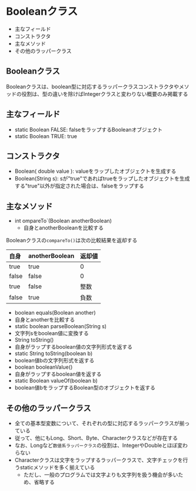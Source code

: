 # Booleanクラス

* 主なフィールド
* コンストラクタ
* 主なメソッド
* その他のラッパークラス

## Booleanクラス

Booleanクラスは、boolean型に対応するラッパークラスコンストラクタやメソッドの役割は、型の違いを除けばIntegerクラスと変わりない概要のみ掲載する

## 主なフィールド

* static Boolean FALSE: falseをラップするBooleanオブジェクト
* static Boolean TRUE: true

## コンストラクタ

* Boolean( double value ): valueをラップしたオブジェクトを生成する
* Boolean(String s): sが"true"であればtrueをラップしたオブジェクトを生成する"true"以外が指定された場合は、falseをラップする

## 主なメソッド

* int ompareTo`(Boolean anotherBoolean)
    * 自身とanotherBooleanを比較する

Booleanクラスの`compareTo()`は次の比較結果を返却する

| 自身 | anotherBoolean | 返却値 |
|:----|:----|:----|
| true | true | 0 |
| false | false | 0 |
| true | false | 整数 |
| false | true | 負数 |

* boolean equals(Boolean another)
* 自身とanotherを比較する
* static boolean parseBoolean(String s)
* 文字列sをboolean値に変換する
* String toString()
* 自身がラップするboolean値の文字列形式を返する
* static String toString(boolean b)
* boolean値bの文字列形式を返する
* boolean booleanValue()
* 自身がラップするboolean値を返する
* static Boolean valueOf(boolean b)
* boolean値bをラップするBoolean型のオブジェクトを返する

## その他のラッパークラス

* 全ての基本型変数について、それぞれの型に対応するラッパークラスが揃っている
* 従って、他にもLong、Short、Byte、Characterクラスなどが存在する
* なお、Longなど`数値系ラッパークラス`の役割は、IntegerやDoubleとほぼ変わらない
* Characterクラスは文字をラップするラッパークラスで、文字チェックを行うstaticメソッドを多く揃えている
    * ただし、一般のプログラムでは文字よりも文字列を扱う機会が多いため、省略する